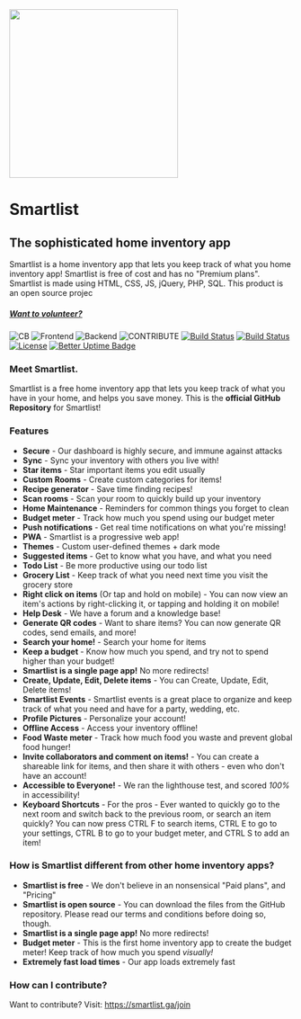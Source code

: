 <!--[![Image](https://i.ibb.co/PZr6Gdn/save-money-by-keeping-track-of-what-you-have-at-home-1.png)](https://smartlist.ga)-->

<!--<img src="https://i.ibb.co/FDqN0Vh/smartlist.png" width="100px">-->
<img src="https://i.ibb.co/bvqb9qg/Screenshot-2021-04-23-11-45-58-AM.png" width="300px">

# Smartlist
## The sophisticated home inventory app
Smartlist is a home inventory app that lets you keep track of what you home inventory app! Smartlist is free of cost and has no "Premium plans". Smartlist is made using HTML, CSS, JS, jQuery, PHP, SQL. This product is an open source projec
##### [Want to volunteer?](https://smartlist.ga/join)
![CB](https://img.shields.io/badge/Contributors-20-yellow?style=flat)
![Frontend](https://img.shields.io/static/v1?label=Frontend&message=HTML,%20CSS,%20JS&color=%3CCOLOR%3E&style=flat)
![Backend](https://img.shields.io/static/v1?label=Backend&message=PHP,%20SQL&color=red&style=flat)
![CONTRIBUTE](https://img.shields.io/static/v1?label=Contribute&message=Using%20Smartlist%20Contributors&color=blue&style=flat)
[![Build Status](https://img.shields.io/github/forks/Smartlist-app/Smartlist.svg?style=flat)](https://github.com/ManuTheCoder/Smartlist-desktop)
[![Build Status](https://img.shields.io/github/stars/Smartlist-app/Smartlist.svg?style=flat)](https://github.com/ManuTheCoder/Smartlist-desktop)
[![License](https://img.shields.io/github/license/Smartlist-app/Smartlist.svg?style=flat)](https://github.com/ManuTheCoder/Smartlist-desktop)
[![Better Uptime Badge](https://betteruptime.com/status-badges/v1/monitor/77o4.svg)](https://betteruptime.com/?utm_source=status_badge)

### Meet Smartlist. 
Smartlist is a free home inventory app that lets you keep track of what you have in your home, and helps you save money. 
This is the **official GitHub Repository** for Smartlist!
### Features
* **Secure** - Our dashboard is highly secure, and immune against attacks
* **Sync** - Sync your inventory with others you live with!
* **Star items** - Star important items you edit usually
* **Custom Rooms** - Create custom categories for items!
* **Recipe generator** - Save time finding recipes!
* **Scan rooms** - Scan your room to quickly build up your inventory
* **Home Maintenance** - Reminders for common things you forget to clean
* **Budget meter** - Track how much you spend using our budget meter
* **Push notifications** - Get real time notifications on what you're missing!
* **PWA** - Smartlist is a progressive web app!
* **Themes** - Custom user-defined themes + dark mode
* **Suggested items** - Get to know what you have, and what you need
* **Todo List** - Be more productive using our todo list
* **Grocery List** - Keep track of what you need next time you visit the grocery store
* **Right click on items** (Or tap and hold on mobile) - You can now view an item's actions by right-clicking it, or tapping and holding it on mobile!
* **Help Desk** - We have a forum and a knowledge base!
* **Generate QR codes** - Want to share items? You can now generate QR codes, send emails, and more!
* **Search your home!** - Search your home for items
* **Keep a budget** - Know how much you spend, and try not to spend higher than your budget!
* **Smartlist is a single page app!** No more redirects!
* **Create, Update, Edit, Delete items** - You can Create, Update, Edit, Delete items!
* **Smartlist Events** - Smartlist events is a great place to organize and keep track of what you need and have for a party, wedding, etc.
* **Profile Pictures** - Personalize your account!
* **Offline Access** - Access your inventory offline!
* **Food Waste meter** - Track how much food you waste and prevent global food hunger!
* **Invite collaborators and comment on items!** - You can create a shareable link for items, and then share it with others - even who don't have an account!
* **Accessible to Everyone!**  - We ran the lighthouse test, and scored *100%* in accessibility!
* **Keyboard Shortcuts** - For the pros - Ever wanted to quickly go to the next room and switch back to the previous room, or search an item quickly? You can now press CTRL F to search items, CTRL E to go to your settings, CTRL B to go to your budget meter, and CTRL S to add an item! 
### How is Smartlist different from other home inventory apps?
* **Smartlist is free** - We don't believe in an nonsensical "Paid plans", and "Pricing"
* **Smartlist is open source** - You can download the files from the GitHub repository. Please read our terms and conditions before doing so, though. 
* **Smartlist is a single page app!** No more redirects!
* **Budget meter** - This is the first home inventory app to create the budget meter! Keep track of how much you spend *visually!*
* **Extremely fast load times** - Our app loads extremely fast
### How can I contribute?
Want to contribute? 
Visit: https://smartlist.ga/join

